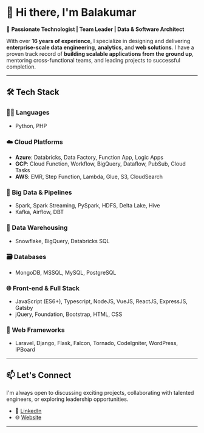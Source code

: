 # 👋 Hi there, I'm Balakumar

🎯 **Passionate Technologist | Team Leader | Data & Software Architect**

With over **16 years of experience**, I specialize in designing and delivering **enterprise-scale data engineering**, **analytics**, and **web solutions**. I have a proven track record of **building scalable applications from the ground up**, mentoring cross-functional teams, and leading projects to successful completion.

---

## 🛠️ Tech Stack

### 👨‍💻 Languages
- Python, PHP

### ☁️ Cloud Platforms
- **Azure**: Databricks, Data Factory, Function App, Logic Apps  
- **GCP**: Cloud Function, Workflow, BigQuery, Dataflow, PubSub, Cloud Tasks  
- **AWS**: EMR, Step Function, Lambda, Glue, S3, CloudSearch

### 🔢 Big Data & Pipelines
- Spark, Spark Streaming, PySpark, HDFS, Delta Lake, Hive  
- Kafka, Airflow, DBT

### 🧪 Data Warehousing
- Snowflake, BigQuery, Databricks SQL

### 🗃️ Databases
- MongoDB, MSSQL, MySQL, PostgreSQL

### 🌐 Front-end & Full Stack
- JavaScript (ES6+), Typescript, NodeJS, VueJS, ReactJS, ExpressJS, Gatsby  
- jQuery, Foundation, Bootstrap, HTML, CSS

### 🧰 Web Frameworks
- Laravel, Django, Flask, Falcon, Tornado, CodeIgniter, WordPress, IPBoard

---

## 📫 Let's Connect

I'm always open to discussing exciting projects, collaborating with talented engineers, or exploring leadership opportunities.

- 💼 [LinkedIn](https://www.linkedin.com/in/balakumarp)
- 🌐 [Website](https://balakumar.net.in)

---

